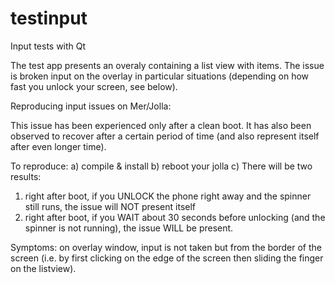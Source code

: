 # testinput
Input tests with Qt

The test app presents an overaly containing a list view with items. 
The issue is broken input on the overlay in particular situations (depending on how fast you unlock your screen, see below).

Reproducing input issues on Mer/Jolla:

This issue has been experienced only after a clean boot.
It has also been observed to recover after a certain period of time (and also represent itself after even longer time).

To reproduce:
a) compile & install
b) reboot your jolla
c) There will be two results:
1) right after boot, if you UNLOCK the phone right away and the spinner still runs, the issue will NOT present itself
2) right after boot, if you WAIT about 30 seconds before unlocking (and the spinner is not running), the issue WILL be present.

Symptoms: on overlay window, input is not taken but from the border of the screen 
(i.e. by first clicking on the edge of the screen then sliding the finger on the listview).

